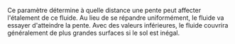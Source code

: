 Ce paramètre détermine à quelle distance une pente peut affecter l'étalement de ce fluide. Au lieu de se répandre uniformément,
le fluide va essayer d'atteindre la pente. Avec des valeurs inférieures, le fluide couvrira généralement de plus grandes surfaces si le sol est inégal.